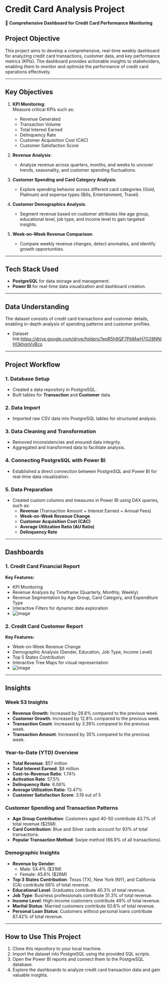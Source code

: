 # **Credit Card Analysis Project**  
🚀 **Comprehensive Dashboard for Credit Card Performance Monitoring**  

## **Project Objective**  
This project aims to develop a comprehensive, real-time weekly dashboard for analyzing credit card transactions, customer data, and key performance metrics (KPIs). The dashboard provides actionable insights to stakeholders, enabling them to monitor and optimize the performance of credit card operations effectively.

---

## **Key Objectives**  

1. **KPI Monitoring**:  
   Measure critical KPIs such as:  
   - Revenue Generated  
   - Transaction Volume  
   - Total Interest Earned  
   - Delinquency Rate  
   - Customer Acquisition Cost (CAC)  
   - Customer Satisfaction Score  

2. **Revenue Analysis**:  
   - Analyze revenue across quarters, months, and weeks to uncover trends, seasonality, and customer spending fluctuations.  

3. **Customer Spending and Card Category Analysis**:  
   - Explore spending behavior across different card categories (Gold, Platinum) and expense types (Bills, Entertainment, Travel).  

4. **Customer Demographics Analysis**:  
   - Segment revenue based on customer attributes like age group, educational level, job type, and income level to gain targeted insights.  

5. **Week-on-Week Revenue Comparison**:  
   - Compare weekly revenue changes, detect anomalies, and identify growth opportunities.  

---

## **Tech Stack Used**  
- **PostgreSQL** for data storage and management.  
- **Power BI** for real-time data visualization and dashboard creation.  

---

## **Data Understanding**  
The dataset consists of credit card transactions and customer details, enabling in-depth analysis of spending patterns and customer profiles. 
- Dataset link:https://drive.google.com/drive/folders/1epR5h9QF7PbMwH7G28NNiHOkhgnVxBco

---

## **Project Workflow**  

### **1. Database Setup**  
- Created a data repository in PostgreSQL.  
- Built tables for **Transaction** and **Customer** data.  

### **2. Data Import**  
- Imported raw CSV data into PostgreSQL tables for structured analysis.  

### **3. Data Cleaning and Transformation**  
- Removed inconsistencies and ensured data integrity.  
- Aggregated and transformed data to facilitate analysis.  

### **4. Connecting PostgreSQL with Power BI**  
- Established a direct connection between PostgreSQL and Power BI for real-time data visualization.  

### **5. Data Preparation**  
- Created custom columns and measures in Power BI using DAX queries, such as:  
  - **Revenue** (Transaction Amount + Interest Earned + Annual Fees)  
  - **Week-on-Week Revenue Change**  
  - **Customer Acquisition Cost (CAC)**  
  - **Average Utilization Ratio (AU Ratio)**  
  - **Delinquency Rate**  

---

## **Dashboards**  

### **1. Credit Card Financial Report**  
**Key Features:**  
- KPI Monitoring  
- Revenue Analysis by Timeframe (Quarterly, Monthly, Weekly)  
- Revenue Segmentation by Age Group, Card Category, and Expenditure Type  
- Interactive Filters for dynamic data exploration
- ![image](https://github.com/user-attachments/assets/012fce0b-d4b2-486b-9dfb-77e30ce81a02)


### **2. Credit Card Customer Report**  
**Key Features:**  
- Week-on-Week Revenue Change  
- Demographic Analysis (Gender, Education, Job Type, Income Level)  
- Top 5 States Contribution  
- Interactive Tree Maps for visual representation
- ![image](https://github.com/user-attachments/assets/d0156ab2-a475-421b-81a4-7a74cc8f2d1b)


---

## **Insights**  

### **Week 53 Insights**  
- **Revenue Growth**: Increased by 28.8% compared to the previous week.  
- **Customer Growth**: Increased by 12.8% compared to the previous week.  
- **Transaction Count**: Increased by 3.39% compared to the previous week.  
- **Transaction Amount**: Increased by 35% compared to the previous week.  

### **Year-to-Date (YTD) Overview**  
- **Total Revenue**: $57 million  
- **Total Interest Earned**: $8 million  
- **Cost-to-Revenue Ratio**: 1.74%  
- **Activation Rate**: 57.5%  
- **Delinquency Rate**: 6.06%  
- **Average Utilization Ratio**: 13.47%  
- **Customer Satisfaction Score**: 3.19 out of 5  

### **Customer Spending and Transaction Patterns**  
- **Age Group Contribution**: Customers aged 40-50 contribute 43.7% of total revenue ($25M).  
- **Card Contribution**: Blue and Silver cards account for 93% of total transactions.  
- **Popular Transaction Method**: Swipe method (66.9% of all transactions).  

### **Demographic Insights**  
- **Revenue by Gender**:  
  - Male: 54.4% ($31M)  
  - Female: 45.6% ($26M)  
- **Top 3 States Contribution**: Texas (TX), New York (NY), and California (CA) contribute 68% of total revenue.  
- **Educational Level**: Graduates contribute 40.3% of total revenue.  
- **Job Type**: Business professionals contribute 31.3% of total revenue.  
- **Income Level**: High-income customers contribute 49% of total revenue.  
- **Marital Status**: Married customers contribute 50.6% of total revenue.  
- **Personal Loan Status**: Customers without personal loans contribute 87.42% of total revenue.  

---

## **How to Use This Project**  

1. Clone this repository to your local machine.  
2. Import the dataset into PostgreSQL using the provided SQL scripts.  
3. Open the Power BI reports and connect them to the PostgreSQL database.  
4. Explore the dashboards to analyze credit card transaction data and gain valuable insights.
